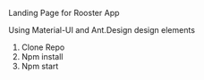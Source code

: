Landing Page for Rooster App

Using Material-UI and Ant.Design design elements
 
1. Clone Repo
2. Npm install
3. Npm start 

 
 
 
